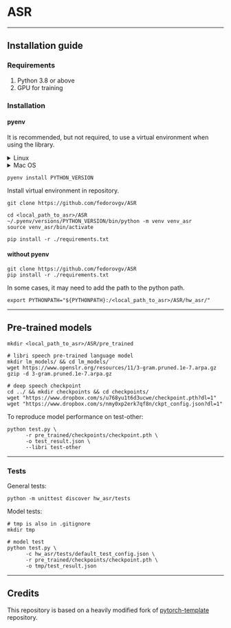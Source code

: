 # ASR

--- 

## Installation guide

### Requirements

1) Python 3.8 or above
2) GPU for training

### Installation

#### pyenv

It is recommended, but not required, to use a 
virtual environment when using the library.

<details><summary>Linux</summary>

```shell
curl -L https://github.com/pyenv/pyenv-installer/raw/master/bin/pyenv-installer | bash
export PATH="$HOME/.pyenv/bin:$PATH"
eval "$(pyenv init -)"
eval "$(pyenv virtualenv-init -)"
```

</details>

<details><summary>Mac OS</summary>

```shell
brew install pyenv
```

</details>

```shell
pyenv install PYTHON_VERSION
```

Install virtual environment in repository.

```shell
git clone https://github.com/fedorovgv/ASR

cd <local_path_to_asr>/ASR
~/.pyenv/versions/PYTHON_VERSION/bin/python -m venv venv_asr
source venv_asr/bin/activate

pip install -r ./requirements.txt
```

#### without pyenv

```shell
git clone https://github.com/fedorovgv/ASR
pip install -r ./requirements.txt
```

In some cases, it may need to add the path to the python path.

```shell
export PYTHONPATH="${PYTHONPATH}:/<local_path_to_asr>/ASR/hw_asr/"
```

--- 

## Pre-trained models

```shell
mkdir <local_path_to_asr>/ASR/pre_trained

# libri speech pre-trained language model
mkdir lm_models/ && cd lm_models/
wget https://www.openslr.org/resources/11/3-gram.pruned.1e-7.arpa.gz
gzip -d 3-gram.pruned.1e-7.arpa.gz

# deep speech checkpoint
cd ../ && mkdir checkpoints && cd checkpoints/
wget "https://www.dropbox.com/s/u768yu1t6d3ucwe/checkpoint.pth?dl=1"
wget "https://www.dropbox.com/s/nmy0xp2erk7qf8n/ckpt_config.json?dl=1"
```

To reproduce model performance on test-other: 

```shell
python test.py \
      -r pre_trained/checkpoints/checkpoint.pth \
      -o test_result.json \
      --libri test-other
```

---

### Tests

General tests:
```shell
python -m unittest discover hw_asr/tests
```

Model tests: 

```shell
# tmp is also in .gitignore
mkdir tmp

# model test
python test.py \
      -c hw_asr/tests/default_test_config.json \
      -r pre_trained/checkpoints/checkpoint.pth \
      -o tmp/test_result.json
```

---

## Credits


This repository is based on a heavily modified fork
of [pytorch-template](https://github.com/victoresque/pytorch-template) repository.
